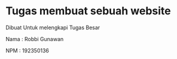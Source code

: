 # Tugas membuat sebuah website
<p>Dibuat Untuk melengkapi Tugas Besar</p>
<p>Nama  : Robbi Gunawan</p></p>
<p>NPM   : 192350136</p>
